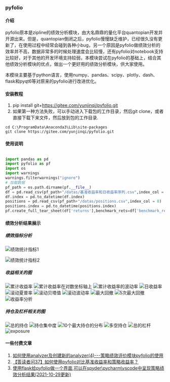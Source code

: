 ### pyfolio

#### 介绍

pyfolio原本是zipline的绩效分析模块，由大名鼎鼎的量化平台quantopian开发并开源出来。但是，quantopian倒闭之后，pyfolio慢慢缺乏维护，已经很久没有更新了，在使用过程中经常会碰到各种小bug，另一个原因是pyfolio做绩效分析的效率并不高，数据非常多的时候处理速度会比较慢，还有pyfolio对notebook支持比较好，对于其他的开发环境支持较弱，本模块尝试在pyfolio的基础上，结合其他绩效分析模块的优点，做出一个更好用的绩效分析模块，供大家使用。

本模块主要基于python语言，使用numpy、pandas、scipy、plotly、dash、flask和pyqt6等对原来的pyfolio进行改进优化。


#### 安装教程


1.  pip install git+https://gitee.com/yunjinqi/pyfolio.git
2.  如果第一种方法失败，可以手动进入下载包的工作目录，然后git clone，或者直接下载下来文件，然后放到包的工作目录.
```
cd C:\ProgramData\Anaconda3\Lib\site-packages
git clone https://gitee.com/yunjinqi/pyfolio.git
```


#### 使用说明

```python

import pandas as pd
import pyfolio as pf
import os
import warnings
warnings.filterwarnings("ignore")
# 加载数据
pf_path = os.path.dirname(pf.__file__)
df = pd.read_csv(pf_path+"/datas/基准收益率和日收益率序列.csv",index_col = 0)
df.index = pd.to_datetime(df.index)
positions = pd.read_csv(pf_path+"/datas/positions.csv",index_col = 0)
positions.index = pd.to_datetime(positions.index)
pf.create_full_tear_sheet(df['returns'],benchmark_rets=df['benchmark_rets'],positions= positions)

```



#### 绩效分析结果展示

##### 绩效指标分析

![绩效统计指标1](https://img-blog.csdnimg.cn/aa15defc2c11403f9590c5cca2ed2e83.png?x-oss-process=image/watermark,type_d3F5LXplbmhlaQ,shadow_50,text_Q1NETiBA5LqR6YeR5p2e,size_20,color_FFFFFF,t_70,g_se,x_16#pic_center)

![绩效统计指标2](https://img-blog.csdnimg.cn/77c50796bc704f35935e8c8703935cac.png?x-oss-process=image/watermark,type_d3F5LXplbmhlaQ,shadow_50,text_Q1NETiBA5LqR6YeR5p2e,size_20,color_FFFFFF,t_70,g_se,x_16#pic_center)

##### 收益相关的图

![累计收益率](https://img-blog.csdnimg.cn/0e09ad44096c4336a0ef750aa4d4e403.png?x-oss-process=image/watermark,type_d3F5LXplbmhlaQ,shadow_50,text_Q1NETiBA5LqR6YeR5p2e,size_20,color_FFFFFF,t_70,g_se,x_16#pic_center)
![累计收益率在对数坐标轴上](https://img-blog.csdnimg.cn/51a0010aa2cb406e8edd875ebfed753e.png?x-oss-process=image/watermark,type_d3F5LXplbmhlaQ,shadow_50,text_Q1NETiBA5LqR6YeR5p2e,size_20,color_FFFFFF,t_70,g_se,x_16#pic_center)
![累计收益率的波动率](https://img-blog.csdnimg.cn/51a0010aa2cb406e8edd875ebfed753e.png?x-oss-process=image/watermark,type_d3F5LXplbmhlaQ,shadow_50,text_Q1NETiBA5LqR6YeR5p2e,size_20,color_FFFFFF,t_70,g_se,x_16#pic_center)
![日收益率](https://img-blog.csdnimg.cn/18710ef4d9964cc29c8f1b34d9deed94.png?x-oss-process=image/watermark,type_d3F5LXplbmhlaQ,shadow_50,text_Q1NETiBA5LqR6YeR5p2e,size_20,color_FFFFFF,t_70,g_se,x_16#pic_center)
![滚动夏普率](https://img-blog.csdnimg.cn/cd1ffa71138f4fe08793637f6b726676.png?x-oss-process=image/watermark,type_d3F5LXplbmhlaQ,shadow_50,text_Q1NETiBA5LqR6YeR5p2e,size_20,color_FFFFFF,t_70,g_se,x_16#pic_center)
![滚动贝塔值](https://img-blog.csdnimg.cn/18710ef4d9964cc29c8f1b34d9deed94.png?x-oss-process=image/watermark,type_d3F5LXplbmhlaQ,shadow_50,text_Q1NETiBA5LqR6YeR5p2e,size_20,color_FFFFFF,t_70,g_se,x_16#pic_center)
![滚动波动率](https://img-blog.csdnimg.cn/cd1ffa71138f4fe08793637f6b726676.png?x-oss-process=image/watermark,type_d3F5LXplbmhlaQ,shadow_50,text_Q1NETiBA5LqR6YeR5p2e,size_20,color_FFFFFF,t_70,g_se,x_16#pic_center)
![最大回撤](https://img-blog.csdnimg.cn/b208313bfb614b46ac0a17560383b167.png?x-oss-process=image/watermark,type_d3F5LXplbmhlaQ,shadow_50,text_Q1NETiBA5LqR6YeR5p2e,size_20,color_FFFFFF,t_70,g_se,x_16#pic_center)
![5次最大回撤](https://img-blog.csdnimg.cn/b208313bfb614b46ac0a17560383b167.png?x-oss-process=image/watermark,type_d3F5LXplbmhlaQ,shadow_50,text_Q1NETiBA5LqR6YeR5p2e,size_20,color_FFFFFF,t_70,g_se,x_16#pic_center)
![收益率分析](https://img-blog.csdnimg.cn/5bf3808296c8466aaee3709573666c26.png?x-oss-process=image/watermark,type_d3F5LXplbmhlaQ,shadow_50,text_Q1NETiBA5LqR6YeR5p2e,size_20,color_FFFFFF,t_70,g_se,x_16#pic_center)

##### 持仓及杠杆相关的图

![总的持仓](https://img-blog.csdnimg.cn/c325397edef343ed93e58503afdacbe2.png?x-oss-process=image/watermark,type_d3F5LXplbmhlaQ,shadow_50,text_Q1NETiBA5LqR6YeR5p2e,size_20,color_FFFFFF,t_70,g_se,x_16#pic_center)
![持仓集中度](https://img-blog.csdnimg.cn/c325397edef343ed93e58503afdacbe2.png?x-oss-process=image/watermark,type_d3F5LXplbmhlaQ,shadow_50,text_Q1NETiBA5LqR6YeR5p2e,size_20,color_FFFFFF,t_70,g_se,x_16#pic_center)
![10个最大持仓的分布](https://img-blog.csdnimg.cn/c37248b7257942e59c66b3045a15f339.png?x-oss-process=image/watermark,type_d3F5LXplbmhlaQ,shadow_50,text_Q1NETiBA5LqR6YeR5p2e,size_20,color_FFFFFF,t_70,g_se,x_16#pic_center)
![多空持仓](https://img-blog.csdnimg.cn/7d68517645674f8097791d98d57d806c.png?x-oss-process=image/watermark,type_d3F5LXplbmhlaQ,shadow_50,text_Q1NETiBA5LqR6YeR5p2e,size_20,color_FFFFFF,t_70,g_se,x_16#pic_center)
![总的杠杆](https://img-blog.csdnimg.cn/7d68517645674f8097791d98d57d806c.png?x-oss-process=image/watermark,type_d3F5LXplbmhlaQ,shadow_50,text_Q1NETiBA5LqR6YeR5p2e,size_20,color_FFFFFF,t_70,g_se,x_16#pic_center)
![exposure](https://img-blog.csdnimg.cn/c37248b7257942e59c66b3045a15f339.png?x-oss-process=image/watermark,type_d3F5LXplbmhlaQ,shadow_50,text_Q1NETiBA5LqR6YeR5p2e,size_20,color_FFFFFF,t_70,g_se,x_16#pic_center)




#### 一些付费文章

1. [如何使用analyzer及创建新的analyzer(4)---策略绩效评价模块pyfolio的使用](https://yunjinqi.blog.csdn.net/article/details/110842730)
2. [【答读者问37】如何使用pyfolio对比基准收益率和策略收益率？](https://yunjinqi.blog.csdn.net/article/details/122012247)
3. [使用flask给pyfolio做一个界面,可以在spyder\pycharm\vscode中呈现策略绩效分析结果(2021-10-29更新)](https://yunjinqi.blog.csdn.net/article/details/121025639)

